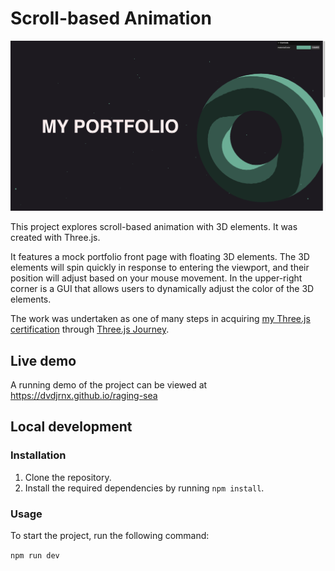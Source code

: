 # Scroll-based Animation

![The words "My Portfolio" sit against a starscape with a green donut shape floating off to the side.](./static/scroll-based-animation.png)

This project explores scroll-based animation with 3D elements. It was created with Three.js.

It features a mock portfolio front page with floating 3D elements. The 3D elements will spin quickly in response to entering the viewport, and their position will adjust based on your mouse movement. In the upper-right corner is a GUI that allows users to dynamically adjust the color of the 3D elements.

The work was undertaken as one of many steps in acquiring [my Three.js certification](https://threejs-journey.com/certificate/view/24741) through [Three.js Journey](https://threejs-journey.com/).

## Live demo

A running demo of the project can be viewed at https://dvdjrnx.github.io/raging-sea

## Local development

### Installation

1. Clone the repository.
2. Install the required dependencies by running `npm install`.

### Usage

To start the project, run the following command:

`npm run dev`
